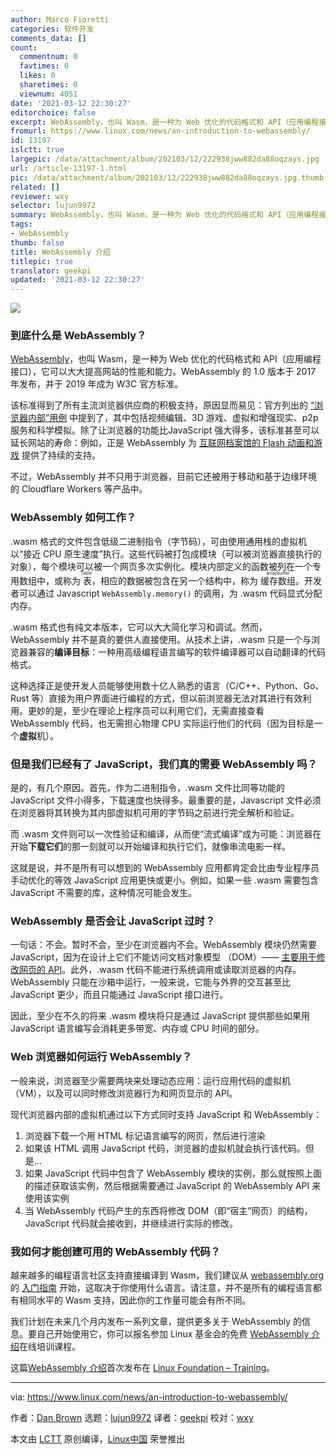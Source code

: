 ```yaml
---
author: Marco Fioretti
categories: 软件开发
comments_data: []
count:
  commentnum: 0
  favtimes: 0
  likes: 0
  sharetimes: 0
  viewnum: 4051
date: '2021-03-12 22:30:27'
editorchoice: false
excerpt: WebAssembly，也叫 Wasm，是一种为 Web 优化的代码格式和 API（应用编程接口），它可以大大提高网站的性能和能力。
fromurl: https://www.linux.com/news/an-introduction-to-webassembly/
id: 13197
islctt: true
largepic: /data/attachment/album/202103/12/222938jww882da88oqzays.jpg
url: /article-13197-1.html
pic: /data/attachment/album/202103/12/222938jww882da88oqzays.jpg.thumb.jpg
related: []
reviewer: wxy
selector: lujun9972
summary: WebAssembly，也叫 Wasm，是一种为 Web 优化的代码格式和 API（应用编程接口），它可以大大提高网站的性能和能力。
tags:
- WebAssembly
thumb: false
title: WebAssembly 介绍
titlepic: true
translator: geekpi
updated: '2021-03-12 22:30:27'
---
```


![](/data/attachment/album/202103/12/222938jww882da88oqzays.jpg)


### 到底什么是 WebAssembly？


[WebAssembly](https://webassembly.org/)，也叫 Wasm，是一种为 Web 优化的代码格式和 API（应用编程接口），它可以大大提高网站的性能和能力。WebAssembly 的 1.0 版本于 2017 年发布，并于 2019 年成为 W3C 官方标准。


该标准得到了所有主流浏览器供应商的积极支持，原因显而易见：官方列出的 [“浏览器内部”用例](https://webassembly.org/docs/use-cases/) 中提到了，其中包括视频编辑、3D 游戏、虚拟和增强现实、p2p 服务和科学模拟。除了让浏览器的功能比JavaScript 强大得多，该标准甚至可以延长网站的寿命：例如，正是 WebAssembly 为 [互联网档案馆的 Flash 动画和游戏](https://blog.archive.org/2020/11/19/flash-animations-live-forever-at-the-internet-archive/) 提供了持续的支持。


不过，WebAssembly 并不只用于浏览器，目前它还被用于移动和基于边缘环境的 Cloudflare Workers 等产品中。


### WebAssembly 如何工作？


.wasm 格式的文件包含低级二进制指令（字节码），可由使用通用栈的虚拟机以“接近 CPU 原生速度”执行。这些代码被打包成模块（可以被浏览器直接执行的对象），每个模块可以被一个网页多次实例化。模块内部定义的函数被列在一个专用数组中，或称为<ruby> 表 <rt>  Table </rt></ruby>，相应的数据被包含在另一个结构中，称为 <ruby> 缓存数组 <rt>  arraybuffer </rt></ruby>。开发者可以通过 Javascript `WebAssembly.memory()` 的调用，为 .wasm 代码显式分配内存。


.wasm 格式也有纯文本版本，它可以大大简化学习和调试。然而，WebAssembly 并不是真的要供人直接使用。从技术上讲，.wasm 只是一个与浏览器兼容的**编译目标**：一种用高级编程语言编写的软件编译器可以自动翻译的代码格式。


这种选择正是使开发人员能够使用数十亿人熟悉的语言（C/C++、Python、Go、Rust 等）直接为用户界面进行编程的方式，但以前浏览器无法对其进行有效利用。更妙的是，至少在理论上程序员可以利用它们，无需直接查看 WebAssembly 代码，也无需担心物理 CPU 实际运行他们的代码（因为目标是一个**虚拟**机）。


### 但是我们已经有了 JavaScript，我们真的需要 WebAssembly 吗？


是的，有几个原因。首先，作为二进制指令，.wasm 文件比同等功能的 JavaScript 文件小得多，下载速度也快得多。最重要的是，Javascript 文件必须在浏览器将其转换为其内部虚拟机可用的字节码之前进行完全解析和验证。


而 .wasm 文件则可以一次性验证和编译，从而使“流式编译”成为可能：浏览器在开始**下载它们**的那一刻就可以开始编译和执行它们，就像串流电影一样。


这就是说，并不是所有可以想到的 WebAssembly 应用都肯定会比由专业程序员手动优化的等效 JavaScript 应用更快或更小。例如，如果一些 .wasm 需要包含 JavaScript 不需要的库，这种情况可能会发生。


### WebAssembly 是否会让 JavaScript 过时？


一句话：不会。暂时不会，至少在浏览器内不会。WebAssembly 模块仍然需要 JavaScript，因为在设计上它们不能访问文档对象模型 （DOM）—— [主要用于修改网页的 API](https://developer.mozilla.org/en-US/docs/Web/API/Document_Object_Model/Introduction)。此外，.wasm 代码不能进行系统调用或读取浏览器的内存。WebAssembly 只能在沙箱中运行，一般来说，它能与外界的交互甚至比 JavaScript 更少，而且只能通过 JavaScript 接口进行。


因此，至少在不久的将来 .wasm 模块将只是通过 JavaScript 提供那些如果用 JavaScript 语言编写会消耗更多带宽、内存或 CPU 时间的部分。


### Web 浏览器如何运行 WebAssembly？


一般来说，浏览器至少需要两块来处理动态应用：运行应用代码的虚拟机（VM），以及可以同时修改浏览器行为和网页显示的 API。


现代浏览器内部的虚拟机通过以下方式同时支持 JavaScript 和 WebAssembly：


1. 浏览器下载一个用 HTML 标记语言编写的网页，然后进行渲染
2. 如果该 HTML 调用 JavaScript 代码，浏览器的虚拟机就会执行该代码。但是...
3. 如果 JavaScript 代码中包含了 WebAssembly 模块的实例，那么就按照上面的描述获取该实例，然后根据需要通过 JavaScript 的 WebAssembly API 来使用该实例
4. 当 WebAssembly 代码产生的东西将修改 DOM（即“宿主”网页）的结构，JavaScript 代码就会接收到，并继续进行实际的修改。


### 我如何才能创建可用的 WebAssembly 代码？


越来越多的编程语言社区支持直接编译到 Wasm，我们建议从 [webassembly.org](http://webassembly.org) 的 [入门指南](https://webassembly.org/getting-started/developers-guide/) 开始，这取决于你使用什么语言。请注意，并不是所有的编程语言都有相同水平的 Wasm 支持，因此你的工作量可能会有所不同。


我们计划在未来几个月内发布一系列文章，提供更多关于 WebAssembly 的信息。要自己开始使用它，你可以报名参加 Linux 基金会的免费 [WebAssembly 介绍](https://training.linuxfoundation.org/training/introduction-to-webassembly-lfd133/)在线培训课程。


这篇[WebAssembly 介绍](https://training.linuxfoundation.org/announcements/an-introduction-to-webassembly/)首次发布在 [Linux Foundation – Training](https://training.linuxfoundation.org/)。




---


via: <https://www.linux.com/news/an-introduction-to-webassembly/>


作者：[Dan Brown](https://training.linuxfoundation.org/announcements/an-introduction-to-webassembly/) 选题：[lujun9972](https://github.com/lujun9972) 译者：[geekpi](https://github.com/geekpi) 校对：[wxy](https://github.com/wxy)


本文由 [LCTT](https://github.com/LCTT/TranslateProject) 原创编译，[Linux中国](https://linux.cn/) 荣誉推出